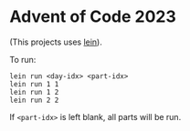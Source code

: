 # Advent of Code 2023

(This projects uses [lein](https://github.com/technomancy/leiningen)).

To run:

```
lein run <day-idx> <part-idx>
lein run 1 1
lein run 1 2
lein run 2 2
```

If `<part-idx>` is left blank, all parts will be run.
